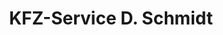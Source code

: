 ---
title: "KFZ-Service D. Schmidt"
url: /huettenberg/kfz-service-d-schmidt/
shop: Autowerkstatt
---